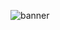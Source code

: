![banner](https://userimages.githubusercontent.com/75753187/123358567-aac7b900-d539-11eb-8275-0b380264bb4c.png)

